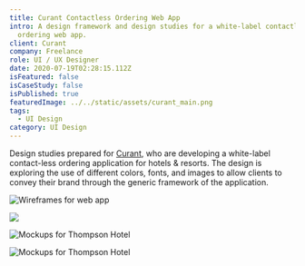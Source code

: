 ```yaml
---
title: Curant Contactless Ordering Web App
intro: A design framework and design studies for a white-label contactless
  ordering web app.
client: Curant
company: Freelance
role: UI / UX Designer
date: 2020-07-19T02:28:15.112Z
isFeatured: false
isCaseStudy: false
isPublished: true
featuredImage: ../../static/assets/curant_main.png
tags:
  - UI Design
category: UI Design
---
```

Design studies prepared for [Curant](https://getcurant.co/), who are developing a white-label contact-less ordering application for hotels & resorts. The design is exploring the use of different colors, fonts, and images to allow clients to convey their brand through the generic framework of the application.

![Wireframes for web app](/assets/wireframes.png "Wireframes for web app")

![](/assets/curant_main.png)

![Mockups for Thompson Hotel](/assets/thompson_mocks.png "Mockups for Thompson Hotel")

![Mockups for Thompson Hotel](/assets/thompson.png "Mockups for Thompson Hotel")